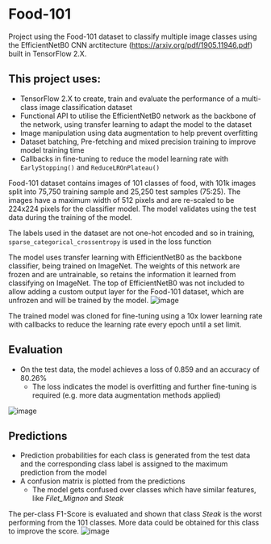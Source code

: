 # Food-101

Project using the Food-101 dataset to classify multiple image classes using the EfficientNetB0 CNN arctitecture (https://arxiv.org/pdf/1905.11946.pdf) built in TensorFlow 2.X.

## This project uses:
* TensorFlow 2.X to create, train and evaluate the performance of a multi-class image classification dataset
* Functional API to utilise the EfficientNetB0 network as the backbone of the network, using transfer learning to adapt the model to the dataset
* Image manipulation using data augmentation to help prevent overfitting
* Dataset batching, Pre-fetching and mixed precision training to improve model training time
* Callbacks in fine-tuning to reduce the model learning rate with `EarlyStopping()` and `ReduceLROnPlateau()`

Food-101 dataset contains images of 101 classes of food, with 101k images split into 75,750 training sample and 25,250 test samples (75:25). The images have a maximum width of 512 pixels and are re-scaled to be 224x224 pixels for the classifier model. The model validates using the test data during the training of the model.

The labels used in the dataset are not one-hot encoded and so in training, `sparse_categorical_crossentropy` is used in the loss function

The model uses transfer learning with EfficientNetB0 as the backbone classifier, being trained on ImageNet. The weights of this network are frozen and are untrainable, so retains the information it learned from classifying on ImageNet.
The top of EfficientNetB0 was not included to allow adding a custom output layer for the Food-101 dataset, which are unfrozen and will be trained by the model.
![image](https://github.com/DavAll22/Food-101/assets/124359152/df1c7948-f734-4b7b-a0c7-a3a997549381)

The trained model was cloned for fine-tuning using a 10x lower learning rate with callbacks to reduce the learning rate every epoch until a set limit.

## Evaluation
* On the test data, the model achieves a loss of 0.859 and an accuracy of 80.26%
  * The loss indicates the model is overfitting and further fine-tuning is required (e.g. more data augmentation methods applied)
 
![image](https://github.com/DavAll22/Food-101/assets/124359152/31687f10-7eab-4e9b-aa6f-7332470b928c)


## Predictions
* Prediction probabilities for each class is generated from the test data and the corresponding class label is assigned to the maximum prediction from the model
* A confusion matrix is plotted from the predictions
  * The model gets confused over classes which have similar features, like *Filet_Mignon* and *Steak*

The per-class F1-Score is evaluated and shown that class *Steak* is the worst performing from the 101 classes. More data could be obtained for this class to improve the score.
![image](https://github.com/DavAll22/Food-101/assets/124359152/a04510a0-603b-4f1b-97dc-8a9ceada4796)
